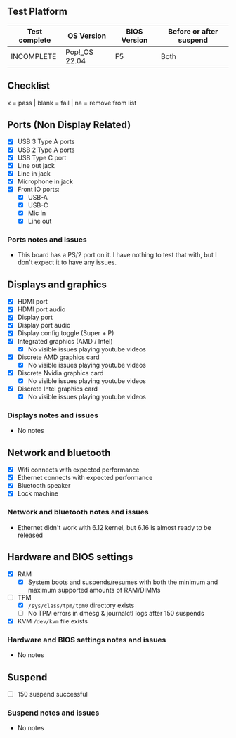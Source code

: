 ## Test Platform

| Test complete | OS Version     | BIOS Version | Before or after suspend |
|---------------|----------------|--------------|-------------------------|
| INCOMPLETE    | Pop!\_OS 22.04 | F5           | Both                    |

## Checklist
x = pass | blank = fail | na = remove from list

## Ports (Non Display Related)

- [x] USB 3 Type A ports
- [x] USB 2 Type A ports
- [x] USB Type C port
- [x] Line out jack
- [x] Line in jack
- [x] Microphone in jack
- [x] Front IO ports:
  - [x] USB-A
  - [x] USB-C
  - [x] Mic in
  - [x] Line out

### Ports notes and issues

- This board has a PS/2 port on it. I have nothing to test that with, but I don't expect it to have any issues.

## Displays and graphics

- [x] HDMI port
- [x] HDMI port audio
- [x] Display port
- [x] Display port audio
- [x] Display config toggle (Super + P)
- [x] Integrated graphics (AMD / Intel)
  - [x] No visible issues playing youtube videos
- [x] Discrete AMD graphics card
  - [x] No visible issues playing youtube videos
- [x] Discrete Nvidia graphics card
  - [x] No visible issues playing youtube videos
- [x] Discrete Intel graphics card
  - [x] No visible issues playing youtube videos

### Displays notes and issues

- No notes

## Network and bluetooth

- [x] Wifi connects with expected performance
- [x] Ethernet connects with expected performance
- [x] Bluetooth speaker
- [x] Lock machine

### Network and bluetooth notes and issues

- Ethernet didn't work with 6.12 kernel, but 6.16 is almost ready to be released

## Hardware and BIOS settings

- [x] RAM
    - [x] System boots and suspends/resumes with both the minimum and maximum supported amounts of RAM/DIMMs
- [ ] TPM
    - [x] `/sys/class/tpm/tpm0` directory exists
    - [ ] No TPM errors in dmesg & journalctl logs after 150 suspends
- [x] KVM `/dev/kvm` file exists

### Hardware and BIOS settings notes and issues

- No notes

## Suspend

- [ ] 150 suspend successful

### Suspend notes and issues

- No notes

